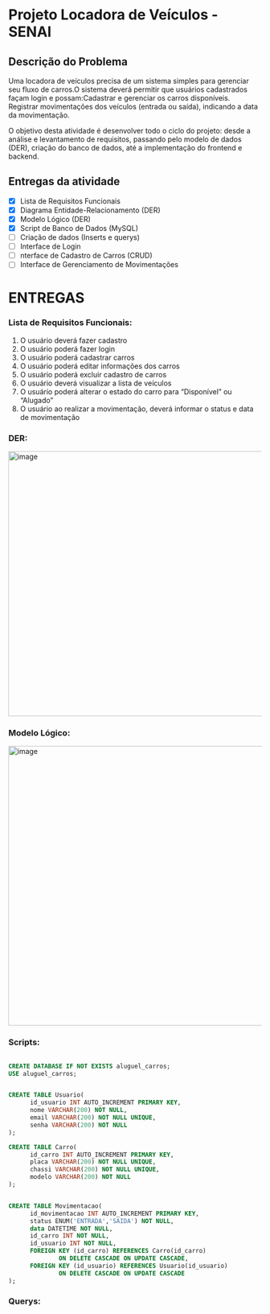  # Projeto Locadora de Veículos - SENAI

## Descrição do Problema
Uma locadora de veículos precisa de um sistema simples para gerenciar seu fluxo de carros.O sistema deverá permitir que usuários cadastrados façam login e possam:Cadastrar e gerenciar os carros disponíveis. Registrar movimentações dos veículos (entrada ou saída), indicando a data da movimentação.

O objetivo desta atividade é desenvolver todo o ciclo do projeto: desde a análise e levantamento de requisitos, passando pelo modelo de dados (DER), criação do banco de dados, até a implementação do frontend e backend.

## Entregas da atividade

- [X] Lista de Requisitos Funcionais
- [x] Diagrama Entidade-Relacionamento (DER)
- [X] Modelo Lógico (DER)
- [X] Script de Banco de Dados (MySQL)
- [ ] Criação de dados (Inserts e querys)
- [ ] Interface de Login
- [ ] nterface de Cadastro de Carros (CRUD)
- [ ] Interface de Gerenciamento de Movimentações

# ENTREGAS

### Lista de Requisitos Funcionais:

1. O usuário deverá fazer cadastro
2. O usuário poderá fazer login
3. O usuário poderá cadastrar carros
4. O usuário poderá editar informações dos carros
5. O usuário poderá excluir cadastro de carros
6. O usuário deverá visualizar a lista de veículos
7. O usuário poderá alterar o estado do carro para “Disponível” ou “Alugado”
8. O usuário ao realizar a movimentação, deverá informar o status e data de movimentação

### DER:

<img width="983" height="527" alt="image" src="https://github.com/user-attachments/assets/33f93cae-1e9f-4248-8cd2-ac69dc883eb3" />


### Modelo Lógico:

<img width="781" height="556" alt="image" src="https://github.com/user-attachments/assets/9b29db8a-a373-43de-aa9c-822c0bef5741" />

### Scripts:

```sql

CREATE DATABASE IF NOT EXISTS aluguel_carros;
USE aluguel_carros;


CREATE TABLE Usuario(
      id_usuario INT AUTO_INCREMENT PRIMARY KEY,
      nome VARCHAR(200) NOT NULL,
      email VARCHAR(200) NOT NULL UNIQUE,
      senha VARCHAR(200) NOT NULL
);

CREATE TABLE Carro(
      id_carro INT AUTO_INCREMENT PRIMARY KEY,
      placa VARCHAR(200) NOT NULL UNIQUE,
      chassi VARCHAR(200) NOT NULL UNIQUE,
      modelo VARCHAR(200) NOT NULL
);


CREATE TABLE Movimentacao(
      id_movimentacao INT AUTO_INCREMENT PRIMARY KEY,
      status ENUM('ENTRADA','SAIDA') NOT NULL,
      data DATETIME NOT NULL,
      id_carro INT NOT NULL,
      id_usuario INT NOT NULL,
      FOREIGN KEY (id_carro) REFERENCES Carro(id_carro)
              ON DELETE CASCADE ON UPDATE CASCADE,
      FOREIGN KEY (id_usuario) REFERENCES Usuario(id_usuario)
              ON DELETE CASCADE ON UPDATE CASCADE
);


```

### Querys:


